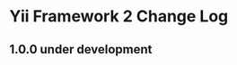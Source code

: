 Yii Framework 2 Change Log
==========================

1.0.0 under development
-----------------------


